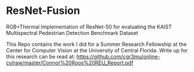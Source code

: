 # ResNet-Fusion
RGB+Thermal Implementation of ResNet-50 for evaluating the KAIST Multispectral Pedestrian Detection Benchmark Dataset

This Repo contains the work I did for a Summer Research Fellowship at the Center for Computer Vision at the University of Central Florida. Write up for this research can be read at: https://github.com/cgr3mu/online-cv/raw/master/Connor%20Roos%20REU_Report.pdf
